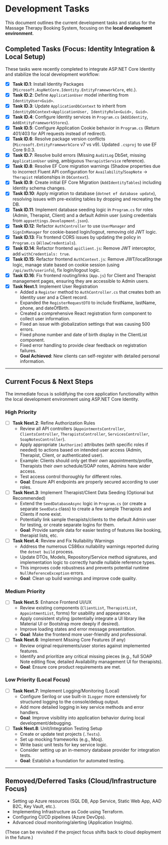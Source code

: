 # Development Tasks

This document outlines the current development tasks and status for the Massage Therapy Booking System, focusing on the **local development environment**.

## Completed Tasks (Focus: Identity Integration & Local Setup)

These tasks were recently completed to integrate ASP.NET Core Identity and stabilize the local development workflow:

- [x] **Task ID.1**: Install Identity Packages (`Microsoft.AspNetCore.Identity.EntityFrameworkCore`, etc.).
- [x] **Task ID.2**: Define `ApplicationUser` model inheriting from `IdentityUser<Guid>`.
- [x] **Task ID.3**: Update `ApplicationDbContext` to inherit from `IdentityDbContext<ApplicationUser, IdentityRole<Guid>, Guid>`.
- [x] **Task ID.4**: Configure Identity services in `Program.cs` (`AddIdentity`, `AddEntityFrameworkStores`).
- [x] **Task ID.5**: Configure Application Cookie behavior in `Program.cs` (Return 401/403 for API requests instead of redirect).
- [x] **Task ID.6**: Resolve package version conflicts (`Microsoft.EntityFrameworkCore` v7 vs v9). Updated `.csproj` to use EF Core 9.0.3.
- [x] **Task ID.7**: Resolve build errors (Missing `AuditLog` DbSet, missing `ApplicationUser` using, ambiguous `TherapistService` reference).
- [x] **Task ID.8**: Resolve EF Core migration warnings (Shadow properties due to incorrect Fluent API configuration for `Availability`/`SoapNote` -> `Therapist` relationships in `DbContext`).
- [x] **Task ID.9**: Create initial EF Core Migration (`AddIdentityTables`) including Identity schema changes.
- [x] **Task ID.10**: Apply migration to database (`dotnet ef database update`), resolving issues with pre-existing tables by dropping and recreating the DB.
- [x] **Task ID.11**: Implement database seeding logic in `Program.cs` for roles (Admin, Therapist, Client) and a default Admin user (using credentials from `appsettings.Development.json`).
- [x] **Task ID.12**: Refactor `AuthController` to use `UserManager` and `SignInManager` for cookie-based login/logout, removing old JWT logic.
- [x] **Task ID.13**: Fix frontend CORS issues by updating the policy in `Program.cs` (`AllowCredentials`).
- [x] **Task ID.14**: Refactor frontend `apiClient.js`: Remove JWT interceptor, add `withCredentials: true`.
- [x] **Task ID.15**: Refactor frontend `AuthContext.js`: Remove JWT/localStorage logic, manage state based on cookie session (using `/api/auth/userinfo`), fix login/logout logic.
- [x] **Task ID.16**: Fix frontend routing/links (`App.js`) for Client and Therapist management pages, ensuring they are accessible to Admin users.
- [x] **Task Next.1**: Implement User Registration
  - Added a `Register` method to `AuthController.cs` that creates both an Identity user and a Client record.
  - Expanded the `RegisterRequestDTO` to include firstName, lastName, phone, and dateOfBirth.
  - Created a comprehensive React registration form component to collect user information.
  - Fixed an issue with globalization settings that was causing 500 errors.
  - Fixed phone number and date of birth display in the ClientList component.
  - Fixed error handling to provide clear feedback on registration failures.
  - **Goal Achieved**: New clients can self-register with detailed personal information.

---

## Current Focus & Next Steps

The immediate focus is solidifying the core application functionality within the local development environment using ASP.NET Core Identity.

### High Priority

- [ ] **Task Next.2**: Refine Authorization Rules
  - Review all API controllers (`AppointmentsController`, `ClientsController`, `TherapistsController`, `ServicesController`, `SoapNotesController`).
  - Apply appropriate `[Authorize]` attributes (with specific roles if needed) to actions based on intended user access (Admin, Therapist, Client, or authenticated user).
  - Example: Clients should only get their *own* appointments/profile, Therapists their *own* schedule/SOAP notes, Admins have wider access.
  - Test access control thoroughly for different roles.
  - **Goal**: Ensure API endpoints are properly secured according to user roles.
- [ ] **Task Next.3**: Implement Therapist/Client Data Seeding (Optional but Recommended)
  - Extend the `SeedDatabaseAsync` logic in `Program.cs` (or create a separate `SeedData` class) to create a few sample Therapists and Clients if none exist.
  - Potentially link sample therapists/clients to the default Admin user for testing, or create separate logins for them.
  - **Goal**: Provide sample data for easier testing of features like booking, therapist lists, etc.
- [ ] **Task Next.4**: Review and Fix Nullability Warnings
  - Address the numerous CS86xx nullability warnings reported during the `dotnet build` process.
  - Update DTOs, Models, Repository/Service method signatures, and implementation logic to correctly handle nullable reference types.
  - This improves code robustness and prevents potential runtime `NullReferenceException` errors.
  - **Goal**: Clean up build warnings and improve code quality.

### Medium Priority

- [ ] **Task Next.5**: Enhance Frontend UI/UX
  - Review existing components (`ClientList`, `TherapistList`, `AppointmentList`, forms) for usability and appearance.
  - Apply consistent styling (potentially integrate a UI library like Material UI or Bootstrap more deeply if desired).
  - Improve loading states and error message presentation.
  - **Goal**: Make the frontend more user-friendly and professional.
- [ ] **Task Next.6**: Implement Missing Core Features (if any)
  - Review original requirements/user stories against implemented features.
  - Identify and prioritize any critical missing pieces (e.g., full SOAP Note editing flow, detailed Availability management UI for therapists).
  - **Goal**: Ensure core product requirements are met.

### Low Priority (Local Focus)

- [ ] **Task Next.7**: Implement Logging/Monitoring (Local)
  - Configure Serilog or use built-in `ILogger` more extensively for structured logging to the console/debug output.
  - Add more detailed logging in key service methods and error handlers.
  - **Goal**: Improve visibility into application behavior during local development/debugging.
- [ ] **Task Next.8**: Unit/Integration Testing Setup
  - Create or update test projects (`.Tests`).
  - Set up mocking frameworks (e.g., Moq).
  - Write basic unit tests for key service logic.
  - Consider setting up an in-memory database provider for integration tests.
  - **Goal**: Establish a foundation for automated testing.

---

## Removed/Deferred Tasks (Cloud/Infrastructure Focus)

- Setting up Azure resources (SQL DB, App Service, Static Web App, AAD B2C, Key Vault, etc.).
- Implementing Infrastructure as Code using Terraform.
- Configuring CI/CD pipelines (Azure DevOps).
- Advanced cloud monitoring/alerting (Application Insights).

(These can be revisited if the project focus shifts back to cloud deployment in the future.)